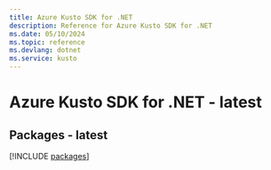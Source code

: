 ```yaml
---
title: Azure Kusto SDK for .NET
description: Reference for Azure Kusto SDK for .NET
ms.date: 05/10/2024
ms.topic: reference
ms.devlang: dotnet
ms.service: kusto
---
```

# Azure Kusto SDK for .NET - latest
## Packages - latest
[!INCLUDE [packages](kusto-index.md)]